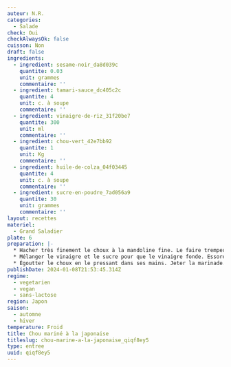 ```yaml
---
auteur: N.R.
categories:
  - Salade
check: Oui
checkAlwaysOk: false
cuisson: Non
draft: false
ingredients:
  - ingredient: sesame-noir_da8d039c
    quantite: 0.03
    unit: grammes
    commentaire: ''
  - ingredient: tamari-sauce_dc405c2c
    quantite: 4
    unit: c. à soupe
    commentaire: ''
  - ingredient: vinaigre-de-riz_31f20be7
    quantite: 300
    unit: ml
    commentaire: ''
  - ingredient: chou-vert_42e7bb92
    quantite: 1
    unit: Kg
    commentaire: ''
  - ingredient: huile-de-colza_04f03445
    quantite: 4
    unit: c. à soupe
    commentaire: ''
  - ingredient: sucre-en-poudre_7ad056a9
    quantite: 30
    unit: grammes
    commentaire: ''
layout: recettes
materiel:
  - Grand Saladier
plate: 6
preparation: |-
  * Hacher très finement le choux à la mandoline fine. Le faire tremper 20 minutes dans de l'eau salée.
  * Mélanger le vinaigre et le sucre pour que le vinaigre fonde. Essorer le choux blanc, le rincer. Mélanger le choux avec la marinade de vinaigre. Laisser mariner environ 4 heures.
  * Égoutter le choux en le pressant dans ses mains. Jeter la marinade. Assaisonner avec l'huile et le tamari, ajouter les graines de sésame.
publishDate: 2024-01-08T21:53:45.314Z
regime:
  - vegetarien
  - vegan
  - sans-lactose
region: Japon
saison:
  - automne
  - hiver
temperature: Froid
title: Chou mariné à la japonaise
titleslug: chou-marine-a-la-japonaise_qiqf8ey5
type: entree
uuid: qiqf8ey5
---
```

